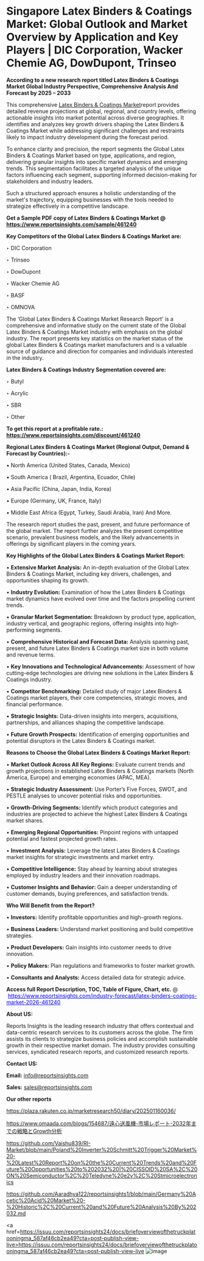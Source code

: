 # Singapore Latex Binders & Coatings Market: Global Outlook and Market Overview by Application and Key Players | DIC Corporation, Wacker Chemie AG, DowDupont, Trinseo

<strong>According to a new research report titled Latex Binders & Coatings Market Global Industry Perspective, Comprehensive Analysis And Forecast by 2025 – 2033</strong>

This comprehensive <a href=https://www.reportsinsights.com/sample/461240>Latex Binders & Coatings Market</a>report provides detailed revenue projections at global, regional, and country levels, offering actionable insights into market potential across diverse geographies. It identifies and analyzes key growth drivers shaping the Latex Binders & Coatings Market while addressing significant challenges and restraints likely to impact industry development during the forecast period.

To enhance clarity and precision, the report segments the Global Latex Binders & Coatings Market based on type, applications, and region, delivering granular insights into specific market dynamics and emerging trends. This segmentation facilitates a targeted analysis of the unique factors influencing each segment, supporting informed decision-making for stakeholders and industry leaders.

Such a structured approach ensures a holistic understanding of the market's trajectory, equipping businesses with the tools needed to strategize effectively in a competitive landscape.

<strong>Get a Sample PDF copy of Latex Binders & Coatings Market </strong><strong>@<a href=https://www.reportsinsights.com/sample/461240 style=color:#0000ff;> https://www.reportsinsights.com/sample/461240</a></strong></font>

<strong>Key Competitors of the Global Latex Binders & Coatings Market are:</strong>

‣ DIC Corporation

‣ Trinseo

‣ DowDupont

‣ Wacker Chemie AG

‣ BASF

‣ OMNOVA

The ‘Global Latex Binders & Coatings Market Research Report’ is a comprehensive and informative study on the current state of the Global Latex Binders & Coatings Market industry with emphasis on the global industry. The report presents key statistics on the market status of the global Latex Binders & Coatings market manufacturers and is a valuable source of guidance and direction for companies and individuals interested in the industry.

<strong>Latex Binders & Coatings Industry Segmentation covered are:</strong>

‣ Butyl

‣ Acrylic

‣ SBR

‣ Other

<strong>To get this report at a profitable rate.: <a href=https://www.reportsinsights.com/discount/461240 style=color:#0000ff;>https://www.reportsinsights.com/discount/461240</a></strong></font>

<strong>Regional Latex Binders & Coatings Market (Regional Output, Demand &amp; Forecast by Countries):-</strong>

• North America (United States, Canada, Mexico)

• South America ( Brazil, Argentina, Ecuador, Chile)

• Asia Pacific (China, Japan, India, Korea)

• Europe (Germany, UK, France, Italy)

• Middle East Africa (Egypt, Turkey, Saudi Arabia, Iran) And More.

The research report studies the past, present, and future performance of the global market. The report further analyzes the present competitive scenario, prevalent business models, and the likely advancements in offerings by significant players in the coming years.

<strong>Key Highlights of the Global Latex Binders & Coatings Market Report:</strong>

• <strong>Extensive Market Analysis:</strong> An in-depth evaluation of the Global Latex Binders & Coatings Market, including key drivers, challenges, and opportunities shaping its growth.

• <strong>Industry Evolution:</strong> Examination of how the Latex Binders & Coatings market dynamics have evolved over time and the factors propelling current trends.

• <strong>Granular Market Segmentation:</strong> Breakdown by product type, application, industry vertical, and geographic regions, offering insights into high-performing segments.

• <strong>Comprehensive Historical and Forecast Data:</strong> Analysis spanning past, present, and future Latex Binders & Coatings market size in both volume and revenue terms.

• <strong>Key Innovations and Technological Advancements:</strong> Assessment of how cutting-edge technologies are driving new solutions in the Latex Binders & Coatings industry.

• <strong>Competitor Benchmarking:</strong> Detailed study of major Latex Binders & Coatings market players, their core competencies, strategic moves, and financial performance.

• <strong>Strategic Insights:</strong> Data-driven insights into mergers, acquisitions, partnerships, and alliances shaping the competitive landscape.

• <strong>Future Growth Prospects:</strong> Identification of emerging opportunities and potential disruptors in the Latex Binders & Coatings market.

<strong>Reasons to Choose the Global Latex Binders & Coatings Market Report:</strong>

• <strong>Market Outlook Across All Key Regions:</strong> Evaluate current trends and growth projections in established Latex Binders & Coatings markets (North America, Europe) and emerging economies (APAC, MEA).

• <strong>Strategic Industry Assessment:</strong> Use Porter’s Five Forces, SWOT, and PESTLE analyses to uncover potential risks and opportunities.

• <strong>Growth-Driving Segments:</strong> Identify which product categories and industries are projected to achieve the highest Latex Binders & Coatings market shares.

• <strong>Emerging Regional Opportunities:</strong> Pinpoint regions with untapped potential and fastest projected growth rates.

• <strong>Investment Analysis:</strong> Leverage the latest Latex Binders & Coatings market insights for strategic investments and market entry.

• <strong>Competitive Intelligence:</strong> Stay ahead by learning about strategies employed by industry leaders and their innovation roadmaps.

• <strong>Customer Insights and Behavior:</strong> Gain a deeper understanding of customer demands, buying preferences, and satisfaction trends.

<strong>Who Will Benefit from the Report?</strong>

• <strong>Investors:</strong> Identify profitable opportunities and high-growth regions.

• <strong>Business Leaders:</strong> Understand market positioning and build competitive strategies.

• <strong>Product Developers:</strong> Gain insights into customer needs to drive innovation.

• <strong>Policy Makers:</strong> Plan regulations and frameworks to foster market growth.

• <strong>Consultants and Analysts:</strong> Access detailed data for strategic advice.
</ul>
<strong>Access full Report Description, TOC, Table of Figure, Chart, etc. </strong>@  <a href=https://www.reportsinsights.com/industry-forecast/latex-binders-coatings-market-2026-461240 style=color:#0000ff;>https://www.reportsinsights.com/industry-forecast/latex-binders-coatings-market-2026-461240</a></font>

<strong><strong>About US</strong>:</strong>

Reports Insights is the leading research industry that offers contextual and data-centric research services to its customers across the globe. The firm assists its clients to strategize business policies and accomplish sustainable growth in their respective market domain. The industry provides consulting services, syndicated research reports, and customized research reports.

<strong>Contact US:</strong>

<p class=""""><b>Email:</b> <a href=mailto:info@reportsinsights.com>info@reportsinsights.com</a></p>
<p class=""""><b>Sales:</b> <a href=mailto:sales@reportsinsights.com>sales@reportsinsights.com</a></p>

<strong>Our other reports</strong>

<a href=https://plaza.rakuten.co.jp/marketresearch50/diary/202501160036/>https://plaza.rakuten.co.jp/marketresearch50/diary/202501160036/</a>

<a href=https://www.omaada.com/blogs/154687/遠心送風機-市場レポート-2032年までの戦略とGrowth分析>https://www.omaada.com/blogs/154687/遠心送風機-市場レポート-2032年までの戦略とGrowth分析</a>

<a href=https://github.com/Vaishu839/RI-Market/blob/main/Poland%20Inverter%20Schmitt%20Trigger%20Market%20-%20Latest%20Report%20on%20the%20Current%20Trends%20and%20Future%20Opportunities%20to%202032%20|%20CISSOID%20SA%2C%20ON%20Semiconductor%2C%20Teledyne%20e2v%2C%20Stmicroelectronics>https://github.com/Vaishu839/RI-Market/blob/main/Poland%20Inverter%20Schmitt%20Trigger%20Market%20-%20Latest%20Report%20on%20the%20Current%20Trends%20and%20Future%20Opportunities%20to%202032%20|%20CISSOID%20SA%2C%20ON%20Semiconductor%2C%20Teledyne%20e2v%2C%20Stmicroelectronics</a>

<a href=https://github.com/Aaradhya122/reportsinsights1/blob/main/Germany%20Acetic%20Acid%20Market%20-%20Historic%2C%20Current%20and%20Future%20Analysis%20By%202032.md>https://github.com/Aaradhya122/reportsinsights1/blob/main/Germany%20Acetic%20Acid%20Market%20-%20Historic%2C%20Current%20and%20Future%20Analysis%20By%202032.md</a>

<a href=https://issuu.com/reportsinsights24/docs/briefoverviewofthetruckplatooningma_587af46cb2ea49?cta=post-publish-view-live>https://issuu.com/reportsinsights24/docs/briefoverviewofthetruckplatooningma_587af46cb2ea49?cta=post-publish-view-live</a>
![image](https://github.com/user-attachments/assets/b90602c9-f6aa-4faf-b85c-7517603dce60)
